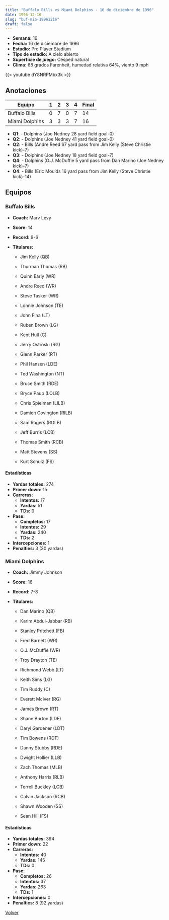 ```yaml
---
title: "Buffalo Bills vs Miami Dolphins - 16 de diciembre de 1996"
date: 1996-12-16
slug: "buf-mia-19961216"
draft: false
---
```


- **Semana:** 16
- **Fecha:** 16 de diciembre de 1996
- **Estadio:** Pro Player Stadium
- **Tipo de estadio:** A cielo abierto
- **Superficie de juego:** Césped natural
- **Clima:** 68 grados Farenheit, humedad relativa 64%, viento 9 mph


{{< youtube dY8NRPMbx3k >}}


## Anotaciones
| Equipo | 1 | 2 | 3 | 4 | Final |
|--------|---|---|---|---|-------|
| Buffalo Bills  | 0 | 7 | 0 | 7  | 14 |
| Miami Dolphins  | 3 | 3 | 3 | 7  | 16 |
- **Q1**:  - Dolphins (Joe Nedney 28 yard field goal-0)
- **Q2**:  - Dolphins (Joe Nedney 41 yard field goal-0)
- **Q2**:  - Bills (Andre Reed 67 yard pass from Jim Kelly (Steve Christie kick)-7)
- **Q3**:  - Dolphins (Joe Nedney 18 yard field goal-7)
- **Q4**:  - Dolphins (O.J. McDuffie 5 yard pass from Dan Marino (Joe Nedney kick)-7)
- **Q4**:  - Bills (Eric Moulds 16 yard pass from Jim Kelly (Steve Christie kick)-14)


## Equipos


### Buffalo Bills
* **Coach:** Marv Levy
* **Score:** 14
* **Record:** 9-6
* **Titulares:** 

  * Jim Kelly (QB) 

  * Thurman Thomas (RB) 

  * Quinn Early (WR) 

  * Andre Reed (WR) 

  * Steve Tasker (WR) 

  * Lonnie Johnson (TE) 

  * John Fina (LT) 

  * Ruben Brown (LG) 

  * Kent Hull (C) 

  * Jerry Ostroski (RG) 

  * Glenn Parker (RT) 

  * Phil Hansen (LDE) 

  * Ted Washington (NT) 

  * Bruce Smith (RDE) 

  * Bryce Paup (LOLB) 

  * Chris Spielman (LILB) 

  * Damien Covington (RILB) 

  * Sam Rogers (ROLB) 

  * Jeff Burris (LCB) 

  * Thomas Smith (RCB) 

  * Matt Stevens (SS) 

  * Kurt Schulz (FS) 

#### Estadísticas
* **Yardas totales:** 274
* **Primer down:** 15
* **Carreras:**
  * **Intentos:** 17
  * **Yardas:** 51
  * **TDs:** 0
* **Pase:**
  * **Completos:** 17
  * **Intentos:** 29
  * **Yardas:** 240
  * **TDs:** 2
* **Intercepciones:** 1
* **Penalties:** 3 (30 yardas)

### Miami Dolphins
* **Coach:** Jimmy Johnson
* **Score:** 16
* **Record:** 7-8
* **Titulares:** 

  * Dan Marino (QB) 

  * Karim Abdul-Jabbar (RB) 

  * Stanley Pritchett (FB) 

  * Fred Barnett (WR) 

  * O.J. McDuffie (WR) 

  * Troy Drayton (TE) 

  * Richmond Webb (LT) 

  * Keith Sims (LG) 

  * Tim Ruddy (C) 

  * Everett McIver (RG) 

  * James Brown (RT) 

  * Shane Burton (LDE) 

  * Daryl Gardener (LDT) 

  * Tim Bowens (RDT) 

  * Danny Stubbs (RDE) 

  * Dwight Hollier (LLB) 

  * Zach Thomas (MLB) 

  * Anthony Harris (RLB) 

  * Terrell Buckley (LCB) 

  * Calvin Jackson (RCB) 

  * Shawn Wooden (SS) 

  * Sean Hill (FS) 

#### Estadísticas
* **Yardas totales:** 394
* **Primer down:** 22
* **Carreras:**
  * **Intentos:** 40
  * **Yardas:** 145
  * **TDs:** 0
* **Pase:**
  * **Completos:** 26
  * **Intentos:** 37
  * **Yardas:** 263
  * **TDs:** 1
* **Intercepciones:** 0
* **Penalties:** 8 (92 yardas)


[Volver](/historia/1996)
